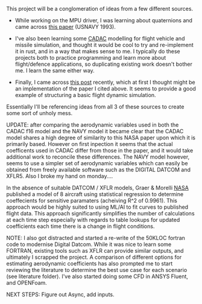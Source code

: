 This project will be a conglomeration of ideas from a few different sources. 

* While working on the MPU driver, I was learning about quaternions and came across [this paper](https://apps.dtic.mil/sti/pdfs/ADA247484.pdf) (USNAVY 1993).

* I've also been learning  some [CADAC](https://arc.aiaa.org/doi/suppl/10.2514/4.102509) modelling for flight vehicle  and missile simulation, and thought it would be cool to try and re-implement it in rust, and in a way that makes sense to me. I typically do these projects both to practice programming and learn more about flight/defence applications, so duplicating existing work doesn't bother me. I learn the same either way. 

* Finally, I came across [this post](https://www.jakobmaier.at/posts/flight-simulation/) recently, which at first I thought might be an implementation of the paper I cited above. It seems to provide a good example of structuring a basic flight dynamic simulation.

Essentially I'll be referencing ideas from all 3 of these sources to create some sort of unholy mess. 



UPDATE: after comparing the aerodynamic variables used in both the CADAC f16 model and the NAVY model it became clear that the CADAC model shares a high degree of similarity to this NASA paper upon which it is primarily based. However on first inpection it seems that the actual coefficents used in CADAC differ from those in the paper, and it would take additional work to reconcile these differences. The NAVY model however, seems to use a simpler set of aerodynamic variables which can easily be obtained from freely available software such as the DIGITAL DATCOM and XFLR5. Also I broke my hand on monday....

In the absence of suitable DATCOM / XFLR models, Graer & Morelli [NASA](./Literature/nasa%20regression%20model.pdf) published a model of 8 aircraft using statistical regression to determine coeffecients for sensitive paramaters (acheiving R^2 of 0.9961). This approach would be highly suited to using ML/AI to fit curves to published flight data. This approach significantly simplifies the number of calculations at each time step especially with regards to table lookups for updated coefficients each time there is a change in flight conditions. 


NOTE: I also got distracted and started a re-write of the 50KLOC fortran code to modernise Digital Datcom. While it was nice to learn some FORTRAN, existing tools such as XFLR can provide similar outputs, and ultimately I scrapped the project. A comparison of different options for estimating aerodynamic coefficients has also prompted me to start reviewing the literature to determine the best use case for each scenario (see literature folder). I've also started doing some CFD in ANSYS Fluent, and OPENFoam.


NEXT STEPS: Figure out Async, add inputs.